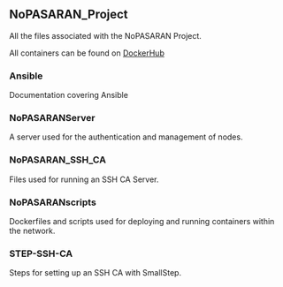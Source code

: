 ## NoPASARAN_Project
All the files associated with the NoPASARAN Project.

All containers can be found on [DockerHub](https://hub.docker.com/repositories/nopasaranhosts)

### Ansible
Documentation covering Ansible

### NoPASARANServer
A server used for the authentication and management of nodes.

### NoPASARAN_SSH_CA
Files used for running an SSH CA Server.

### NoPASARANscripts
Dockerfiles and scripts used for deploying and running containers within the network.

### STEP-SSH-CA
Steps for setting up an SSH CA with SmallStep.
